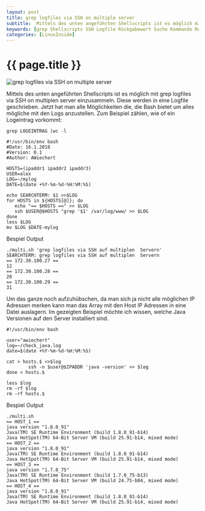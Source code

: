 ```yaml
---
layout: post
title: grep logfiles via SSH on multiple server
subtitle:  Mittels des unten angeführten Shellscripts ist es möglich mit grep logfiles via SSH on multiplen server einzusammeln. Diese werden in eine Logfile geschrieben. Jetzt hat man alle Möglichkeiten die, die Bash bietet um alles mögliche mit den Logs anzustellen.
keywords: [grep Shellscripts SSH Logfile Rückgabewert Suche Kommando Reguläre Ausdrücke Beispiele]
categories: [LinuxInside]
---
```

# {{ page.title }}

![grep logfiles via SSH on multiple server](../../img/grep.gif)

Mittels des unten angeführten Shellscripts ist es möglich mit grep logfiles via SSH on multiplen server einzusammeln. Diese werden in eine Logfile geschrieben. Jetzt hat man alle Möglichkeiten die, die Bash bietet um alles mögliche mit den Logs anzustellen. Zum Beispiel zählen, wie of ein Logeintrag vorkommt:

```grep LOGEINTRAG |wc -l```

```
#!/usr/bin/env bash
#Date: 16.1.2018
#Version: 0.1
#Author: AWiechert

HOSTS=(ipaddr1 ipaddr2 ipaddr3)
USER=alex
LOG=~/mylog
DATE=$(date +%Y-%m-%d-%H:%M:%S)

echo SEARCHTERM: $1 >>$LOG
for HOSTS in ${HOSTS[@]}; do
   echo "== $HOSTS ==" >> $LOG
   ssh $USER@$HOSTS "grep '$1' /var/log/www/ >> $LOG
done
less $LOG
mv $LOG $DATE-mylog
```

Bespiel Output

```
./multi.sh 'grep logfiles via SSH auf multiplen  Servern'
SEARCHTERM: grep logfiles via SSH auf multiplen  Servern
== 172.30.100.27 ==
12
== 172.30.100.28 ==
20
== 172.30.100.29 ==
31
```

Um das ganze noch aufzuhübschen, da man sich ja nicht alle möglichen IP Adressen merken kann man das Array mit den Host IP Adressen in eine Datei auslagern. Im gezeigten Beispiel möchte ich wissen, welche Java Versionen auf den Server installiert sind.

```
#!/usr/bin/env bash

user="awiechert"
log=~/check_java.log
date=$(date +%Y-%m-%d-%H:%M:%S)

cat > hosts.$ <>$log
        ssh -n $user@$IPADDR 'java -version' >> $log
done < hosts.$

less $log
rm -rf $log
rm -rf hosts.$
```

Bespiel Output

```
./multi.sh
== HOST_1 ==
java version "1.8.0_91"
Java(TM) SE Runtime Environment (build 1.8.0_91-b14)
Java HotSpot(TM) 64-Bit Server VM (build 25.91-b14, mixed mode)
== HOST_2 ==
java version "1.8.0_91"
Java(TM) SE Runtime Environment (build 1.8.0_91-b14)
Java HotSpot(TM) 64-Bit Server VM (build 25.91-b14, mixed mode)
== HOST_3 ==
java version "1.7.0_75"
Java(TM) SE Runtime Environment (build 1.7.0_75-b13)
Java HotSpot(TM) 64-Bit Server VM (build 24.75-b04, mixed mode)
== HOST_4 ==
java version "1.8.0_91"
Java(TM) SE Runtime Environment (build 1.8.0_91-b14)
Java HotSpot(TM) 64-Bit Server VM (build 25.91-b14, mixed mode)
```
